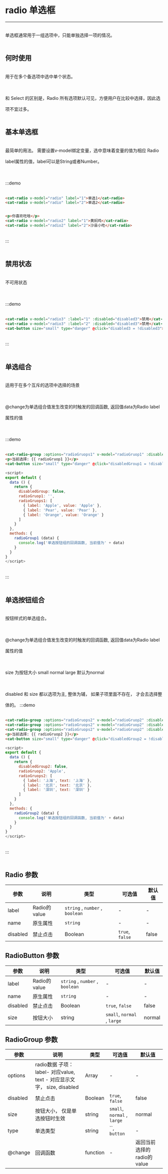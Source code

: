 # radio 单选框

----

单选框通常用于一组选项中，只能单独选择一项的情况。


## 何时使用

用于在多个备选项中选中单个状态。

和 Select 的区别是，Radio 所有选项默认可见，方便用户在比较中选择，因此选项不宜过多。

## 基本单选框

最简单的用法。
需要设置v-model绑定变量，选中意味着变量的值为相应 Radio label属性的值，label可以是String或者Number。

:::demo
```html
<cat-radio v-model="radio" label="1">单选1</cat-radio>
<cat-radio v-model="radio" label="2">单选2</cat-radio>


<p>你喜欢吃啥</p>
<cat-radio v-model="radio2" label="1">黄焖鸡</cat-radio>
<cat-radio v-model="radio2" label="2">沙县小吃</cat-radio>
```
:::

## 禁用状态

不可用状态

:::demo
```html
<cat-radio v-model="radio3" :label="1" :disabled="disabled3">禁用</cat-radio>
<cat-radio v-model="radio3" :label="2" :disabled="disabled3">禁用</cat-radio>
<cat-button size="small" type="danger" @click="disabled3 = !disabled3">切换禁用</cat-button>
```
:::

## 单选组合

适用于在多个互斥的选项中选择的场景

@change为单选组合值发生改变的时触发的回调函数, 返回值data为Radio label属性的值

:::demo
```html
<cat-radio-group :options="radioGruops1" v-model="radioGruop1" :disabled="disabledGroup1" @change="radioGroup1"></cat-radio-group>
<p>当前选择: {{ radioGruop1 }}</p>
<cat-button size="small" type="danger" @click="disabledGroup1 = !disabledGroup1">切换禁用</cat-button>

```
```js
<script>
export default {
  data () {
    return {
      disabledGroup: false,
      radioGruop1: '',
      radioGruops1: [
        { label: 'Apple', value: 'Apple' },
        { label: 'Pear', value: 'Pear' },
        { label: 'Orange', value: 'Orange' }
      ]
    }
  },
  methods: {
    radioGroup1 (data) {
      console.log('单选按钮组的回调函数, 当前值为' + data)
    }
  }
}
</script>
```
:::

## 单选按钮组合

按钮样式的单选组合。

@change为单选组合值发生改变的时触发的回调函数, 返回值data为Radio label属性的值

size 为按钮大小  small normal large 默认为normal

disabled 和 size 都以选项为主, 整体为辅， 如果子项里面不存在， 才会去选择整体的。
:::demo
```html
<cat-radio-group :options="radioGruops2" v-model="radioGruop2" :disabled="disabledGroup2" @change="radioGroup2" type="button" size="samll"></cat-radio-group>
<cat-radio-group :options="radioGruops2" v-model="radioGruop2" :disabled="disabledGroup2"  type="button" size="normal"></cat-radio-group>
<cat-radio-group :options="radioGruops2" v-model="radioGruop2" :disabled="disabledGroup2" type="button" size="large"></cat-radio-group>
<p>当前选择: {{ radioGruop2 }}</p>
<cat-button size="small" type="danger" @click="disabledGroup2 = !disabledGroup2">切换禁用</cat-button>
```
```js
<script>
export default {
  data () {
    return {
      disabledGroup2: false,
      radioGruop2: 'Apple',
      radioGruops2: [
        { label: '上海', text: '上海' },
        { label: '北京', text: '北京' },
        { label: '深圳', text: '深圳' }
      ]
    }
  },
  methods: {
    radioGroup2 (data) {
      console.log('单选按钮组的回调函数, 当前值为' + data)
    }
  }
}
</script>

```
:::

## Radio 参数

| 参数      | 说明          | 类型      | 可选值                           | 默认值  |
|---------- |-------------- |---------- |--------------------------------  |-------- |
| label | Radio的value | `string` , `number` , `boolean` | - | - |
| name | 原生属性 | `string` | - | - |
| disabled | 禁止点击 | Boolean | `true`, `false` | false |

## RadioButton 参数

| 参数      | 说明          | 类型      | 可选值                           | 默认值  |
|---------- |-------------- |---------- |--------------------------------  |-------- |
| label | Radio的value | `string` , `number` , `boolean` | - | - |
| name | 原生属性 | `string` | - | - |
| disabled | 禁止点击 | Boolean | `true`, `false` | false |
| size | 按钮大小 | string | `small`, `normal` , `large` | normal |


## RadioGroup 参数

| 参数      | 说明          | 类型      | 可选值                           | 默认值  |
|---------- |-------------- |---------- |--------------------------------  |-------- |
| options | radio数据 子项：label- 对应value, text - 对应显示文字， size, disabled | Array | - | - |
| disabled | 禁止点击 | Boolean | `true`, `false` | false |
| size | 按钮大小， 仅是单选按钮时生效 | string | `small`, `normal` , `large` | normal |
| type | 单选类型 | string | ``, `button` | - | -|
| @change | 回调函数 | function | - | 返回当前选择的radio的value|



<script>
export default {
  data () {
    return {
      radio: '',
      radio2: '',
      radio3: 1,
      radio4: '',
      disabled3: true,
      disabledGroup1: false,
      radioGruop1: '',
      radioGruops1: [
        { label: 'Apple', text: 'Apple' },
        { label: 'Pear', text: 'Pear' },
        { label: 'Orange', text: 'Orange' }
      ],
      disabledGroup2: false,
      radioGruop2: 'Apple',
      radioGruops2: [
      { label: '上海', text: '上海' },
      { label: '北京', text: '北京' },
      { label: '深圳', text: '深圳' }
      ]
    }
  },
  methods: {
    radioGroup1 (data) {
      console.log('单选组的回调函数, 当前值为' + data)
    },
    radioGroup2 (data) {
      console.log('单选按钮组的回调函数, 当前值为' + data)
    }
  }
}
</script>

<style lang="scss" scoped>
  p {
    padding: 10px 0;
    line-height: 35px;
  }

  .cat-radio-group {
    display: block;
    margin-bottom : 16px;
  }
</style>
